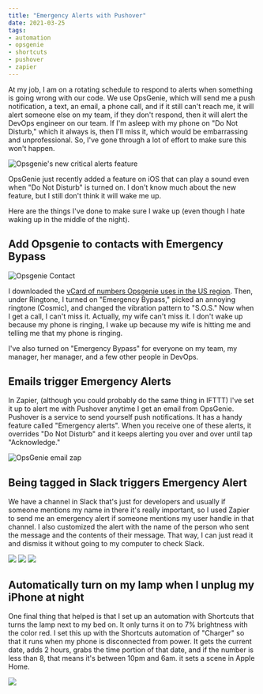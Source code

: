 ```yaml
---
title: "Emergency Alerts with Pushover"
date: 2021-03-25
tags:
- automation
- opsgenie
- shortcuts
- pushover
- zapier
---
```


At my job, I am on a rotating schedule to respond to alerts when something is going wrong with our code. We use OpsGenie, which will send me a push notification, a text, an email, a phone call, and if it still can't reach me, it will alert someone else on my team, if they don't respond, then it will alert the DevOps engineer on our team. If I'm asleep with my phone on "Do Not Disturb," which it always is, then I'll miss it, which would be embarrassing and unprofessional. So, I've gone through a lot of effort to make sure this won't happen.

![Opsgenie's new critical alerts feature](./opsgenie.png)

OpsGenie just recently added a feature on iOS that can play a sound even when "Do Not Disturb" is turned on. I don't know much about the new feature, but I still don't think it will wake me up.

Here are the things I've done to make sure I wake up (even though I hate waking up in the middle of the night).

## Add Opsgenie to contacts with Emergency Bypass

![Opsgenie Contact](./opsgenie-contact-ringtone.png)

I downloaded the [vCard of numbers Opsgenie uses in the US region](https://docs.opsgenie.com/docs/voice-sms-notifications). Then, under Ringtone, I turned on "Emergency Bypass," picked an annoying ringtone (Cosmic), and changed the vibration pattern to "S.O.S." Now when I get a call, I can't miss it. Actually, my wife can't miss it. I don't wake up because my phone is ringing, I wake up because my wife is hitting me and telling me that my phone is ringing.

I've also turned on "Emergency Bypass" for everyone on my team, my manager, her manager, and a few other people in DevOps.

## Emails trigger Emergency Alerts

In Zapier, (although you could probably do the same thing in IFTTT) I've set it up to alert me with Pushover anytime I get an email from OpsGenie. Pushover is a service to send yourself push notifications. It has a handy feature called "Emergency alerts". When you receive one of these alerts, it overrides "Do Not Disturb" and it keeps alerting you over and over until tap "Acknowledge."

![OpsGenie email zap](OpsGenie-email-to-Emergency-Notification-Zapier.png)

## Being tagged in Slack triggers Emergency Alert

We have a channel in Slack that's just for developers and usually if someone mentions my name in there it's really important, so I used Zapier to send me an emergency alert if someone mentions my user handle in that channel. I also customized the alert with the name of the person who sent the message and the contents of their message. That way, I can just read it and dismiss it without going to my computer to check Slack.

![](Alert-me-when-I-m-mentioned-in-white-lotus-dev-Zapier-1.png)
![](Alert-me-when-I-m-mentioned-in-white-lotus-dev-Zapier-2.png)
![](Alert-me-when-I-m-mentioned-in-white-lotus-dev-Zapier-3.png)

## Automatically turn on my lamp when I unplug my iPhone at night

One final thing that helped is that I set up an automation with Shortcuts that turns the lamp next to my bed on. It only turns it on to 7% brightness with the color red. I set this up with the Shortcuts automation of "Charger" so that it runs when my phone is disconnected from power. It gets the current date, adds 2 hours, grabs the time portion of that date, and if the number is less than 8, that means it's between 10pm and 6am. it sets a scene in Apple Home.

![](./shortcut-automation.jpg)
